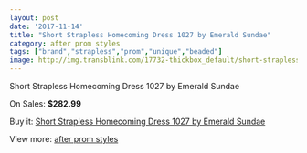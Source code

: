 ```yaml
---
layout: post
date: '2017-11-14'
title: "Short Strapless Homecoming Dress 1027 by Emerald Sundae"
category: after prom styles
tags: ["brand","strapless","prom","unique","beaded"]
image: http://img.transblink.com/17732-thickbox_default/short-strapless-homecoming-dress-1027-by-emerald-sundae.jpg
---
```

Short Strapless Homecoming Dress 1027 by Emerald Sundae

On Sales: **$282.99**
<a href="https://www.transblink.com/en/after-prom-styles/5569-short-strapless-homecoming-dress-1027-by-emerald-sundae.html"><amp-img layout="responsive" width="600" height="600" src="//img.transblink.com/17732-thickbox_default/short-strapless-homecoming-dress-1027-by-emerald-sundae.jpg" alt="Short Strapless Homecoming Dress 1027 by Emerald Sundae 0" /></a>
<a href="https://www.transblink.com/en/after-prom-styles/5569-short-strapless-homecoming-dress-1027-by-emerald-sundae.html"><amp-img layout="responsive" width="600" height="600" src="//img.transblink.com/17734-thickbox_default/short-strapless-homecoming-dress-1027-by-emerald-sundae.jpg" alt="Short Strapless Homecoming Dress 1027 by Emerald Sundae 1" /></a>
<a href="https://www.transblink.com/en/after-prom-styles/5569-short-strapless-homecoming-dress-1027-by-emerald-sundae.html"><amp-img layout="responsive" width="600" height="600" src="//img.transblink.com/17733-thickbox_default/short-strapless-homecoming-dress-1027-by-emerald-sundae.jpg" alt="Short Strapless Homecoming Dress 1027 by Emerald Sundae 2" /></a>

Buy it: [Short Strapless Homecoming Dress 1027 by Emerald Sundae](https://www.transblink.com/en/after-prom-styles/5569-short-strapless-homecoming-dress-1027-by-emerald-sundae.html "Short Strapless Homecoming Dress 1027 by Emerald Sundae")

View more: [after prom styles](https://www.transblink.com/en/55-after-prom-styles "after prom styles")